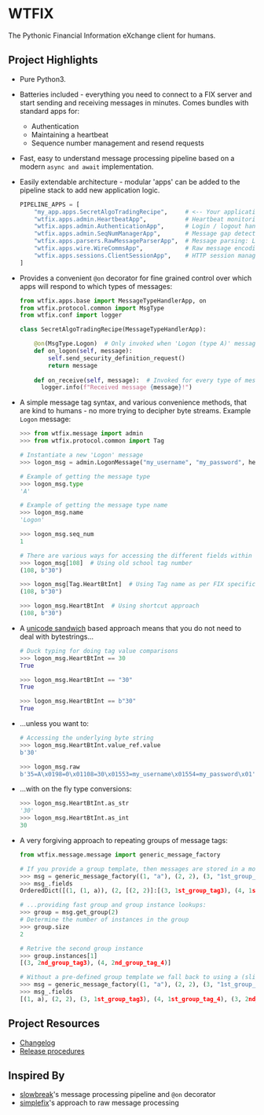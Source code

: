 # WTFIX

The Pythonic Financial Information eXchange client for humans.


## Project Highlights

- Pure Python3.
- Batteries included - everything you need to connect to a FIX server and start sending and receiving messages in minutes. Comes bundles with standard apps for:
    - Authentication
    - Maintaining a heartbeat
    - Sequence number management and resend requests
- Fast, easy to understand message processing pipeline based on a modern ``async and await`` implementation. 
- Easily extendable architecture - modular 'apps' can be added to the pipeline stack to add new application logic.
   
    ```python
    PIPELINE_APPS = [
        "my_app.apps.SecretAlgoTradingRecipe",     # <-- Your application logic
        "wtfix.apps.admin.HeartbeatApp",           # Heartbeat monitoring and maintenance
        "wtfix.apps.admin.AuthenticationApp",      # Login / logout handling
        "wtfix.apps.admin.SeqNumManagerApp",       # Message gap detection and filling
        "wtfix.apps.parsers.RawMessageParserApp",  # Message parsing: Logon (A): {BeginString (8):FIX.4.4 | BodyLength (9):99 | MsgType (35):A | MsgSeqNum (34):1 | SenderCompID (49):SENDER | SendingTime (52):20190305-08:45:45.979 | TargetCompID (56):TARGET | EncryptMethod (98):0 | HeartBtInt (108):30 | Username (553):USERNAME | Password (554):PASSWORD | ResetSeqNumFlag (141):Y | CheckSum (10):94}
        "wtfix.apps.wire.WireCommsApp",            # Raw message encoding / decoding: b'8=FIX.4.4\x019=99\x0135=A\x0134=1\x0149=SENDER\x0152=20190305-08:42:32.793\x0156=TARGET\x0198=0\x01108=30\x01553=USERNAME\x01554=PASSWORD\x01141=Y\x0110=081\x01'
        "wtfix.apps.sessions.ClientSessionApp",    # HTTP session management
    ]
    ```
    
- Provides a convenient ``@on`` decorator for fine grained control over which apps will respond to which types of messages:
    ```python
    from wtfix.apps.base import MessageTypeHandlerApp, on
    from wtfix.protocol.common import MsgType
    from wtfix.conf import logger
  
    class SecretAlgoTradingRecipe(MessageTypeHandlerApp):

        @on(MsgType.Logon)  # Only invoked when 'Logon (type A)' messages are received.
        def on_logon(self, message):
            self.send_security_definition_request()
            return message
          
        def on_receive(self, message):  # Invoked for every type of message.
          logger.info(f"Received message {message}!")
    ```

- A simple message tag syntax, and various convenience methods, that are kind to humans - no more trying to decipher byte streams. Example ``Logon`` message:

    ```python
    >>> from wtfix.message import admin
    >>> from wtfix.protocol.common import Tag
    
    # Instantiate a new 'Logon' message
    >>> logon_msg = admin.LogonMessage("my_username", "my_password", heartbeat_int=b"30")
    
    # Example of getting the message type
    >>> logon_msg.type
    'A'
  
    # Example of getting the message type name
    >>> logon_msg.name
    'Logon'
  
    >>> logon_msg.seq_num
    1

    # There are various ways for accessing the different fields within the message
    >>> logon_msg[108]  # Using old school tag number
    (108, b"30")
  
    >>> logon_msg[Tag.HeartBtInt]  # Using Tag name as per FIX specification
    (108, b"30")
  
    >>> logon_msg.HeartBtInt  # Using shortcut approach
    (108, b"30")
    ```    
- A [unicode sandwich](https://nedbatchelder.com/text/unipain.html) based approach means that you do not need to deal with bytestrings...
 
    ```python
    # Duck typing for doing tag value comparisons
    >>> logon_msg.HeartBtInt == 30
    True
  
    >>> logon_msg.HeartBtInt == "30"
    True
  
    >>> logon_msg.HeartBtInt == b"30"
    True
    ```
- ...unless you want to:
    ```python
    # Accessing the underlying byte string
    >>> logon_msg.HeartBtInt.value_ref.value
    b'30'
  
    >>> logon_msg.raw
    b'35=A\x0198=0\x01108=30\x01553=my_username\x01554=my_password\x01'
    ```
- ...with on the fly type conversions:
    ```python
    >>> logon_msg.HeartBtInt.as_str
    '30'
    >>> logon_msg.HeartBtInt.as_int
    30
    ```
- A very forgiving approach to repeating groups of message tags:
    ```python
    from wtfix.message.message import generic_message_factory
  
    # If you provide a group template, then messages are stored in a more efficient 'OrderedDict'
    >>> msg = generic_message_factory((1, "a"), (2, 2), (3, "1st_group_tag3"), (4, "1st_group_tag_4"), (3, "2nd_group_tag3"), (4, "2nd_group_tag_4"), group_templates={2: [3, 4,]})
    >>> msg_.fields
    OrderedDict([(1, (1, a)), (2, [(2, 2)]:[(3, 1st_group_tag3), (4, 1st_group_tag_4)], [(3, 2nd_group_tag3), (4, 2nd_group_tag_4)])])
    
    # ...providing fast group and group instance lookups:
    >>> group = msg.get_group(2)
    # Determine the number of instances in the group
    >>> group.size
    2
  
    # Retrive the second group instance
    >>> group.instances[1]
    [(3, 2nd_group_tag3), (4, 2nd_group_tag_4)]
   
    # Without a pre-defined group template we fall back to using a (slightly slower) list structure for representing message fields internally
    >>> msg = generic_message_factory((1, "a"), (2, 2), (3, "1st_group_tag3"), (4, "1st_group_tag_4"), (3, "2nd_group_tag3"), (4, "2nd_group_tag_4"))
    >>> msg_.fields
    [(1, a), (2, 2), (3, 1st_group_tag3), (4, 1st_group_tag_4), (3, 2nd_group_tag3), (4, 2nd_group_tag_4)]
  
    ```
    
## Project Resources

- [Changelog](docs/changelog.md)
- [Release procedures](docs/releasing.md)

## Inspired By

- [slowbreak](https://pypi.org/project/slowbreak/)'s message processing pipeline and ``@on`` decorator
- [simplefix](https://github.com/da4089/simplefix)'s approach to raw message processing
